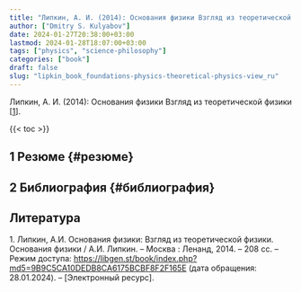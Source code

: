 ```yaml
---
title: "Липкин, А. И. (2014): Основания физики Взгляд из теоретической физики"
author: ["Dmitry S. Kulyabov"]
date: 2024-01-27T20:38:00+03:00
lastmod: 2024-01-28T18:07:00+03:00
tags: ["physics", "science-philosophy"]
categories: ["book"]
draft: false
slug: "lipkin_book_foundations-physics-theoretical-physics-view_ru"
---
```


Липкин, А. И. (2014): Основания физики Взгляд из теоретической физики [<a href="#citeproc_bib_item_1">1</a>].

<!--more-->

{{< toc >}}


## <span class="section-num">1</span> Резюме {#резюме}


## <span class="section-num">2</span> Библиография {#библиография}

## Литература

<div class="csl-bib-body">
  <div class="csl-entry"><a id="citeproc_bib_item_1"></a>1.	Липкин, А.И. Основания физики: Взгляд из теоретической физики. Основания физики / А.И. Липкин. – Москва : Ленанд, 2014. – 208 сс. – Режим доступа: <a href="https://libgen.st/book/index.php?md5=9B9C5CA10DEDB8CA6175BCBF8F2F165E">https://libgen.st/book/index.php?md5=9B9C5CA10DEDB8CA6175BCBF8F2F165E</a> (дата обращения: 28.01.2024). – [Электронный ресурс].</div>
</div>
